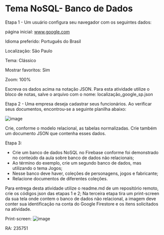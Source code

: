 # Tema NoSQL- Banco de Dados

Etapa 1 - Um usuário configura seu navegador com os seguintes dados:

página inicial: www.google.com

Idioma preferido: Português do Brasil

Localização: São Paulo

Tema: Clássico

Mostrar favoritos: Sim

Zoom: 100%

Escreva os dados acima na notação JSON. Para esta atividade utilize o bloco de notas, salve o arquivo com o nome: localização_google_sp.json

Etapa 2 - Uma empresa deseja cadastrar seus funcionários. Ao verificar seus documentos, encontrou-se a seguinte planilha abaixo:

![image](https://github.com/ThomasJanoski/nosql-bancodedados/assets/69875687/3005349c-ac25-4d2d-a953-1afcadfee274)

Crie, conforme o modelo relacional, as tabelas normalizadas. Crie também um documento JSON que contenha esses dados.

Etapa 3: 
- Crie um banco de dados NoSQL no Firebase conforme foi demonstrado no conteúdo da aula sobre banco de dados não relacionais;
- Ao término do exemplo, crie um segundo banco de dados, mas utilizando o tema Jogos;
- Nesse banco deve haver, coleções de personagens, jogos e fabricante;
- Relacione documentos de diferentes coleções.

Para entrega desta atividade utilize o readme.md de um repositório remoto, crie os códigos json das etapas 1 e 2;
Na terceira etapa tira um print-screen da sua tela onde contem o banco de dados não relacional, a imagem deve conter sua identificação na conta do Google Firestore e os itens solicitados na atividade. 

Print-screen:
![image](https://github.com/ThomasJanoski/nosql-bancodedados/assets/69875687/80cfd3b8-2865-4b99-ba1e-e7d6ef8946c8)

RA: 235751
